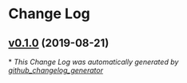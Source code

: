 # Change Log

## [v0.1.0](https://github.com/coingaming/loggable/tree/v0.1.0) (2019-08-21)


\* *This Change Log was automatically generated by [github_changelog_generator](https://github.com/skywinder/Github-Changelog-Generator)*